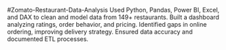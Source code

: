 #Zomato-Restaurant-Data-Analysis
Used Python, Pandas, Power BI, Excel, and DAX to clean and model data from 149+ restaurants. Built a dashboard analyzing ratings, order behavior, and pricing. Identified gaps in online ordering, improving delivery strategy. Ensured data accuracy and documented ETL processes.

